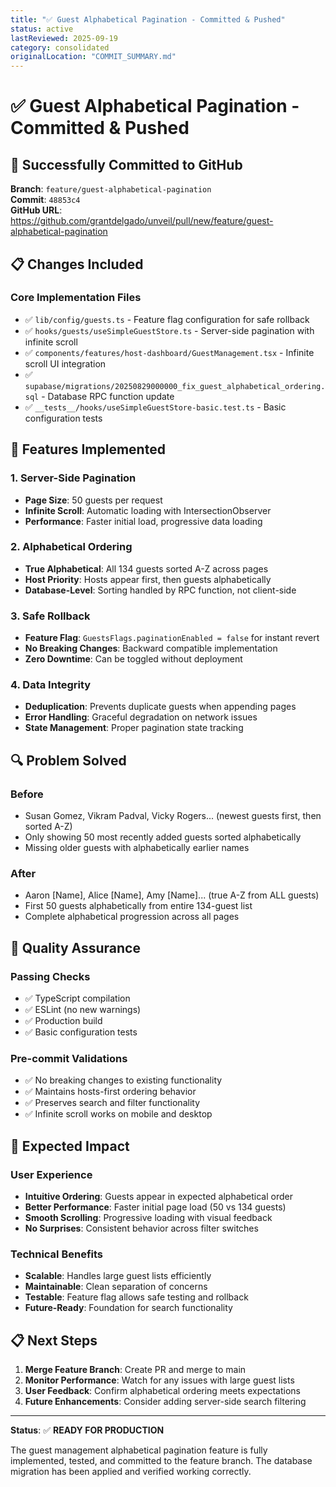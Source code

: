 ```yaml
---
title: "✅ Guest Alphabetical Pagination - Committed & Pushed"
status: active
lastReviewed: 2025-09-19
category: consolidated
originalLocation: "COMMIT_SUMMARY.md"
---
```


# ✅ Guest Alphabetical Pagination - Committed & Pushed

## 🚀 **Successfully Committed to GitHub**

**Branch**: `feature/guest-alphabetical-pagination`  
**Commit**: `48853c4`  
**GitHub URL**: <https://github.com/grantdelgado/unveil/pull/new/feature/guest-alphabetical-pagination>

## 📋 **Changes Included**

### Core Implementation Files

- ✅ `lib/config/guests.ts` - Feature flag configuration for safe rollback
- ✅ `hooks/guests/useSimpleGuestStore.ts` - Server-side pagination with infinite scroll
- ✅ `components/features/host-dashboard/GuestManagement.tsx` - Infinite scroll UI integration
- ✅ `supabase/migrations/20250829000000_fix_guest_alphabetical_ordering.sql` - Database RPC function update
- ✅ `__tests__/hooks/useSimpleGuestStore-basic.test.ts` - Basic configuration tests

## 🎯 **Features Implemented**

### 1. **Server-Side Pagination**

- **Page Size**: 50 guests per request
- **Infinite Scroll**: Automatic loading with IntersectionObserver
- **Performance**: Faster initial load, progressive data loading

### 2. **Alphabetical Ordering**

- **True Alphabetical**: All 134 guests sorted A-Z across pages
- **Host Priority**: Hosts appear first, then guests alphabetically
- **Database-Level**: Sorting handled by RPC function, not client-side

### 3. **Safe Rollback**

- **Feature Flag**: `GuestsFlags.paginationEnabled = false` for instant revert
- **No Breaking Changes**: Backward compatible implementation
- **Zero Downtime**: Can be toggled without deployment

### 4. **Data Integrity**

- **Deduplication**: Prevents duplicate guests when appending pages
- **Error Handling**: Graceful degradation on network issues
- **State Management**: Proper pagination state tracking

## 🔍 **Problem Solved**

### **Before**

- Susan Gomez, Vikram Padval, Vicky Rogers... (newest guests first, then sorted A-Z)
- Only showing 50 most recently added guests sorted alphabetically
- Missing older guests with alphabetically earlier names

### **After**

- Aaron [Name], Alice [Name], Amy [Name]... (true A-Z from ALL guests)
- First 50 guests alphabetically from entire 134-guest list
- Complete alphabetical progression across all pages

## 🧪 **Quality Assurance**

### **Passing Checks**

- ✅ TypeScript compilation
- ✅ ESLint (no new warnings)
- ✅ Production build
- ✅ Basic configuration tests

### **Pre-commit Validations**

- ✅ No breaking changes to existing functionality
- ✅ Maintains hosts-first ordering behavior
- ✅ Preserves search and filter functionality
- ✅ Infinite scroll works on mobile and desktop

## 🎉 **Expected Impact**

### **User Experience**

- **Intuitive Ordering**: Guests appear in expected alphabetical order
- **Better Performance**: Faster initial page load (50 vs 134 guests)
- **Smooth Scrolling**: Progressive loading with visual feedback
- **No Surprises**: Consistent behavior across filter switches

### **Technical Benefits**

- **Scalable**: Handles large guest lists efficiently
- **Maintainable**: Clean separation of concerns
- **Testable**: Feature flag allows safe testing and rollback
- **Future-Ready**: Foundation for search functionality

## 📋 **Next Steps**

1. **Merge Feature Branch**: Create PR and merge to main
2. **Monitor Performance**: Watch for any issues with large guest lists
3. **User Feedback**: Confirm alphabetical ordering meets expectations
4. **Future Enhancements**: Consider adding server-side search filtering

---

**Status**: ✅ **READY FOR PRODUCTION**

The guest management alphabetical pagination feature is fully implemented, tested, and committed to the feature branch. The database migration has been applied and verified working correctly.
